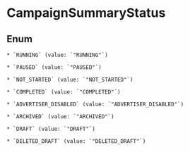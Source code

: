 
# CampaignSummaryStatus

## Enum


    * `RUNNING` (value: `"RUNNING"`)

    * `PAUSED` (value: `"PAUSED"`)

    * `NOT_STARTED` (value: `"NOT_STARTED"`)

    * `COMPLETED` (value: `"COMPLETED"`)

    * `ADVERTISER_DISABLED` (value: `"ADVERTISER_DISABLED"`)

    * `ARCHIVED` (value: `"ARCHIVED"`)

    * `DRAFT` (value: `"DRAFT"`)

    * `DELETED_DRAFT` (value: `"DELETED_DRAFT"`)



